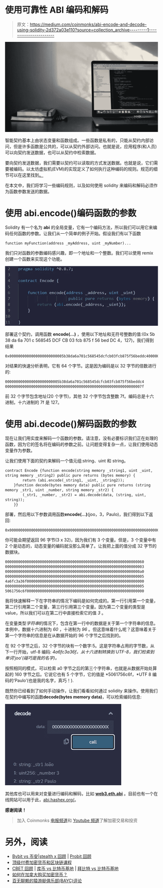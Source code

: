 # 使用可靠性 ABI 编码和解码

> 原文：<https://medium.com/coinmonks/abi-encode-and-decode-using-solidity-2d372a03e110?source=collection_archive---------1----------------------->

![](img/8123e4cea228a6317ddaabc6e20b7ab2.png)

智能契约基本上由状态变量和函数组成。一些函数是私有的，只能从契约内部访问，但是许多函数是公共的，可以从契约外部访问。也就是说，应用程序(和人员)可以向契约发送数据，也可以从契约中检索数据。

要向契约发送数据，我们需要以契约可以读取的方式发送数据。也就是说，它们需要被编码。以太坊虚拟机(EVM)的实现定义了如何执行这种编码的规则。规范的细节可以在这里找到[。](https://docs.soliditylang.org/en/v0.8.13/abi-spec.html)

在本文中，我们将学习一些编码规则，以及如何使用 solidity 来编码和解码必须作为函数参数发送的数据。

# 使用 abi.encode()编码函数的参数

Solidity 有一个名为 **abi** 的全局变量，它有一个编码方法，所以我们可以用它来编码任何函数的参数。让我们从一个简单的例子开始。假设我们有以下函数

```
function myFunction(address _myAddress, uint _myNumber)...
```

我们只对函数的参数编码感兴趣，即一个地址和一个整数。我们可以使用 remix 创建一个函数来实现这个功能。

![](img/d439093019c4773c7e6f0ec10aeb2c39.png)

部署这个契约，调用函数 **encode(…)** ，使用以下地址和无符号整数的值:(0x 5b 38 da 6a 701 c 568545 DCF CB 03 fcb 875 f 56 bed DC 4，127)，我们得到结果

```
0x0000000000000000000000005b38da6a701c568545dcfcb03fcb875f56beddc4000000000000000000000000000000000000000000000000000000000000007f
```

对结果的快速分析表明，它有 64 个字节。这是因为编码是以 32 字节的倍数进行的:

```
0000000000000000000000005b38da6a701c568545dcfcb03fcb875f56beddc4
000000000000000000000000000000000000000000000000000000000000007f
```

前 32 个字节包含地址(20 个字节)，其他 32 个字节包含整数 7f。编码总是十六进制，十六进制的 7f 是 127。

# 使用 abi.decode()解码函数的参数

现在让我们用实度来解码一个函数的参数。请注意，没有必要标识我们正在处理的函数，因为它的签名将在编码的参数之前。让问题变得复杂一点，让我们使用动态变量作为参数。

让我们使用下面的契约来解码一个值元组:string、uint 和 string。

```
contract Encode {function encode(string memory _string1, uint _uint, string memory _string2) public pure returns (bytes memory) {
        return (abi.encode(_string1, _uint, _string2));
    }function decode(bytes memory data) public pure returns (string memory _str1, uint _number, string memory _str2) {
        (_str1, _number, _str2) = abi.decode(data, (string, uint, string));            
    }}
```

部署，然后用以下参数调用函数**encode(…)**(joo，3，Paulo)，我们得到以下返回:

```
0x0000000000000000000000000000000000000000000000000000000000000060000000000000000000000000000000000000000000000000000000000000000300000000000000000000000000000000000000000000000000000000000000a000000000000000000000000000000000000000000000000000000000000000054a6fc3a36f00000000000000000000000000000000000000000000000000000000000000000000000000000000000000000000000000000000000000000000055061756c6f000000000000000000000000000000000000000000000000000000
```

你可能会期望返回 96 字节(3 x 32)，因为我们有 3 个变量。但是，3 个变量中有 2 个是动态的，动态变量的编码就没那么简单了。让我把上面的值分成 32 字节的数据块。

```
0000000000000000000000000000000000000000000000000000000000000060
0000000000000000000000000000000000000000000000000000000000000003
00000000000000000000000000000000000000000000000000000000000000a0
0000000000000000000000000000000000000000000000000000000000000005
4a6fc3a36f000000000000000000000000000000000000000000000000000000
0000000000000000000000000000000000000000000000000000000000000005
5061756c6f000000000000000000000000000000000000000000000000000000
```

我将快速解释一下在字符串的情况下编码是如何完成的。第一行引用第一个变量，第二行引用第二个变量，第三行引用第三个变量。因为第二个变量的类型是 value，所以我们可以在第二行中直接检索它的值 *3* 。

在变量类型*字符串*的情况下，包含在第一行中的数据是关于第一个字符串的信息。本例中，数据十六进制为 *60* ，十进制为 *96* 。但这意味着什么呢？这意味着关于第一个字符串的信息是在从数据开始的 96 个字节之后找到的。

在 92 个字节之后，32 个字节的块有一个数字:5。这是字符串占用的字节数，从下一行开始，utf-8 编码: *4a6fc3a36f。从十六进制转换到 UTF-8，我们检索到单词‘joo’(碰巧是我的名字)。*

按照相同的模式，可以检索 a0 字节之后的第三个字符串，也就是从数据开始处算起的 160 字节之后。它说它也有 5 个字节，它的值是 *5061756c6f，*UTF 8 编码的‘Paulo’(也是我的名字，真巧！).

既然你已经看到了如何手动操作，让我们看看如何通过 solidity 来操作。使用我们在契约中编写的函数**decode(bytes memory data)**，可以检索编码信息:

![](img/92dc99ac17f970210ee867ced5b7d450.png)

其他库也可以用来对变量进行编码和解码，比如 [**web3.eth.abi**](https://web3js.readthedocs.io/en/v1.7.1/web3-eth-abi.html) 。目前也有一个在线网站可以用于此，[abi.hashex.org/](http://abi.hashex.org/)。

**感谢阅读！**

> 加入 Coinmonks [电报频道](https://t.me/coincodecap)和 [Youtube 频道](https://www.youtube.com/c/coinmonks/videos)了解加密交易和投资

# 另外，阅读

*   [Bybit vs 币安](https://coincodecap.com/bybit-binance-moonxbt)|[stealth x 回顾](/coinmonks/stealthex-review-396c67309988) | [Probit 回顾](https://coincodecap.com/probit-review)
*   [顶级付费加密货币和区块链课程](https://coincodecap.com/blockchain-courses)
*   [CBET 回顾](https://coincodecap.com/cbet-casino-review) | [库币 vs 比特币基地](https://coincodecap.com/kucoin-vs-coinbase) | [拜比特 vs 比特币基地](https://coincodecap.com/bybit-vs-coinbase)
*   [如何在加拿大购买加密货币？](https://coincodecap.com/how-to-buy-cryptocurrency-in-canada)
*   [百无聊赖的猿游艇俱乐部(BAYC)评论](https://coincodecap.com/bored-ape-yacht-club-bayc-review)